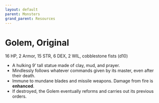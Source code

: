 ```yaml
---
layout: default
parent: Monsters
grand_parent: Resources
---
```


# Golem, Original

16 HP, 2 Armor, 15 STR, 6 DEX, 2 WIL, cobblestone fists (d10)

- A hulking 9’ tall statue made of clay, mud, and prayer.
- Mindlessly follows whatever commands given by its master, even after their death.
- Immune to mundane blades and missile weapons. Damage from fire is __enhanced__.
- If destroyed, the Golem eventually reforms and carries out its previous orders.
